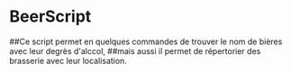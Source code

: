 # BeerScript

##Ce script permet en quelques commandes de trouver le nom de bières avec leur degrès d'alccol,
##mais aussi il permet de répertorier des brasserie avec leur localisation.
